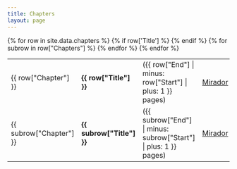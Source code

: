 ```yaml
---
title: Chapters
layout: page
---
```


<table>
{% for row in site.data.chapters %}
	{% if row['Title'] %}
	<tr>
		<td>{{ row["Chapter"] }}</td>
		<td><strong>{{ row["Title"] }}</strong></td>
		<td>({{ row["End"] | minus: row["Start"] | plus: 1 }} pages)</td>
		<td><a href="{{ site.baseurl }}/mirador.html#{{ row["Chapter"] | uri_escape }}">Mirador</a></td>
	</tr>
	{% endif %}
	{% for subrow in row["Chapters"] %}
	<!-- subrow -->
		<tr>
			<td>{{ subrow["Chapter"] }}</td>
			<td><strong>{{ subrow["Title"] }}</strong></td>
			<td>({{ subrow["End"] | minus: subrow["Start"] | plus: 1 }} pages)</td>
			<td><a href="{{ site.baseurl }}/mirador.html#{{ subrow["Chapter"] | uri_escape }}">Mirador</a></td>
		</tr>
	{% endfor %}
{% endfor %}
</table>
